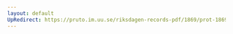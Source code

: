 ```yaml
---
layout: default
UpRedirect: https://pruto.im.uu.se/riksdagen-records-pdf/1869/prot-1869--fk--430/prot-1869--fk--430_031.pdf
---
```

